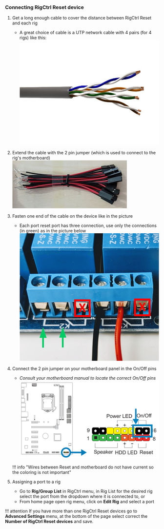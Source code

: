 ### Connecting RigCtrl Reset device

1. Get a long enough cable to cover the distance between RigCtrl Reset and each rig
    - A great choice of cable is a UTP network cable with 4 pairs (for 4 rigs) like this:
    ![UTP Cable](img/utp.jpg?resize=400,200)

2. Extend the cable with the 2 pin jumper (which is used to connect to the rig's motherboard)
    ![2pin](img/2pin.jpg)

3. Fasten one end of the cable on the device like in the picture
    - Each port reset port has three connection, use only the connections (in green) as in the picture below
    ![Reset wiring](img/relay-wiring-c.jpg?resize=600,400)

4. Connect the 2 pin jumper on your motherboard panel in the On/Off pins
    - _Consult your motherboard manual to locate the correct On/Off pins_
    ![Motherboard](img/mb-panel-connection.png?resize=600,400)

    !!! info "Wires between Reset and motherboard do not have current so the coloring is not important"

5. Assigning a port to a rig
    - Go to **Rig/Group List** in RigCtrl menu, in Rig List for the desired rig select the port from the dropdown where it is connected to, or
    - From home page open rig menu, click on **Edit Rig** and select a port

!!! attention
    If you have more than one RigCtrl Reset devices go to **Advanced Settings** menu, at the bottom of the page select correct the **Number of RigCtrl Reset devices** and save.
